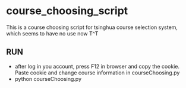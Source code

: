 # course_choosing_script
This is a course choosing script for tsinghua course selection system, which seems to have no use now T^T

## RUN

* after log in you account, press F12 in browser and copy the cookie. Paste cookie and change course information in courseChoosing.py
* python courseChoosing.py
